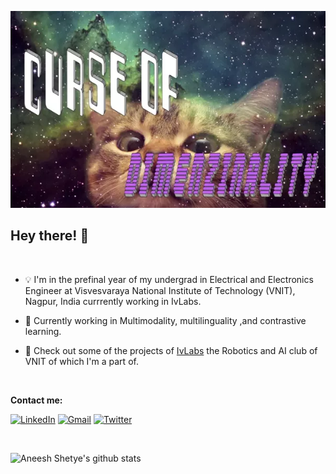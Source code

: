 ![img ](images/curse_of_dimensionality.png)

## Hey there! 👋
<br>

- 💡 I'm in the prefinal year of my undergrad in Electrical and Electronics Engineer at Visvesvaraya National Institute of Technology (VNIT), Nagpur, India currrently working in IvLabs.


- 🤖 Currently working in Multimodality, multilinguality ,and contrastive learning.


- 🔬 Check out some of the projects of [IvLabs](https://www.ivlabs.in/) the Robotics and AI club of VNIT of which I'm a part of.
<br>

**Contact me:**

[![LinkedIn](https://img.shields.io/badge/LinkedIn-blue?style=for-the-badge&logo=Linkedin&logoColor=white)](https://www.linkedin.com/in/aneesh-shetye-35b760197/)
[![Gmail](https://img.shields.io/badge/Gmail-red?style=for-the-badge&logo=gmail&logoColor=white)](mailto:aneeshashetye@gmail.com)
[![Twitter](https://img.shields.io/badge/Twitter-blue?style=for-the-badge&logo=twitter&logoColor=white)](https://twitter.com/shetye_aneesh)

<br>


![Aneesh Shetye's github stats](https://github-readme-stats.vercel.app/api/top-langs/?username=aneesh-shetye&layout=compact&theme=dark)
